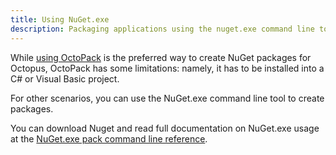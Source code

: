 ```yaml
---
title: Using NuGet.exe
description: Packaging applications using the nuget.exe command line tool for use in your deployments.
---
```


While [using OctoPack](/docs/packaging-applications/creating-packages/nuget-packages/using-octopack/index.md) is the preferred way to create NuGet packages for Octopus, OctoPack has some limitations: namely, it has to be installed into a C# or Visual Basic project.

For other scenarios, you can use the NuGet.exe command line tool to create packages.

You can download Nuget and read full documentation on NuGet.exe usage at the [NuGet.exe pack command line reference](https://docs.microsoft.com/en-us/nuget/tools/nuget-exe-cli-reference).
